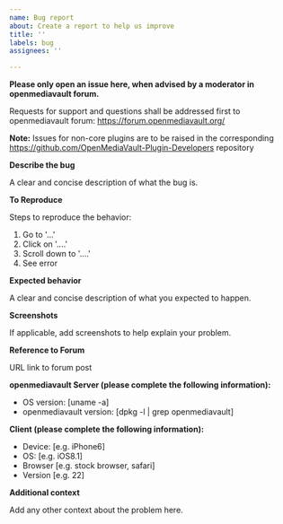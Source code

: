 ```yaml
---
name: Bug report
about: Create a report to help us improve
title: ''
labels: bug
assignees: ''

---
```


**Please only open an issue here, when advised by a moderator in openmediavault forum.**

Requests for support and questions shall be addressed first to openmediavault forum: https://forum.openmediavault.org/

**Note:** Issues for non-core plugins are to be raised in the corresponding https://github.com/OpenMediaVault-Plugin-Developers repository

**Describe the bug**

A clear and concise description of what the bug is.

**To Reproduce**

Steps to reproduce the behavior:
1. Go to '...'
2. Click on '....'
3. Scroll down to '....'
4. See error

**Expected behavior**

A clear and concise description of what you expected to happen.

**Screenshots**

If applicable, add screenshots to help explain your problem.

**Reference to Forum**

URL link to forum post

**openmediavault Server (please complete the following information):**

- OS version: [uname -a]
- openmediavault version: [dpkg -l | grep openmediavault]

**Client (please complete the following information):**

- Device: [e.g. iPhone6]
- OS: [e.g. iOS8.1]
- Browser [e.g. stock browser, safari]
- Version [e.g. 22]

**Additional context**

Add any other context about the problem here.
